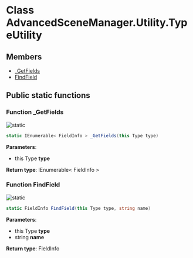 <a id="Utility.TypeUtility"></a>
# Class AdvancedSceneManager.Utility.TypeUtility










## Members

* [\_GetFields](Utility.TypeUtility.md#Utility.TypeUtility_1a3535435392539e7fcad2e1f1a94bdacd)
* [FindField](Utility.TypeUtility.md#Utility.TypeUtility_1a97d2fae7aaeadffdcac3ca2382c2ab8b)

## Public static functions

<a id="Utility.TypeUtility_1a3535435392539e7fcad2e1f1a94bdacd"></a>
### Function \_GetFields


![][static]

```csharp
static IEnumerable< FieldInfo > _GetFields(this Type type)
```







**Parameters**:

* this Type **type**

**Return type**: IEnumerable< FieldInfo >





<a id="Utility.TypeUtility_1a97d2fae7aaeadffdcac3ca2382c2ab8b"></a>
### Function FindField


![][static]

```csharp
static FieldInfo FindField(this Type type, string name)
```







**Parameters**:

* this Type **type**
* string **name**

**Return type**: FieldInfo






[static]: https://img.shields.io/badge/-static-lightgrey (static)



